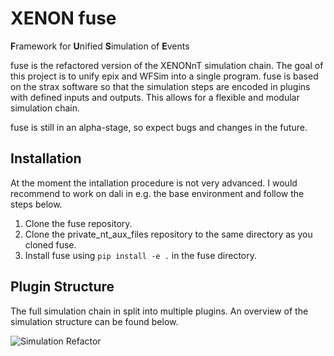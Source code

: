 # XENON fuse 

**F**ramework for **U**nified **S**imulation of **E**vents

fuse is the refactored version of the XENONnT simulation chain. The goal of this project is to unify epix and WFSim into a single program. fuse is based on the strax software so that the simulation steps are encoded in plugins with defined inputs and outputs. This allows for a flexible and modular simulation chain.

fuse is still in an alpha-stage, so expect bugs and changes in the future.

## Installation

At the moment the intallation procedure is not very advanced. I would recommend to work on dali in e.g. the base environment and follow the steps below.

1. Clone the fuse repository.
2. Clone the private_nt_aux_files repository to the same directory as you cloned fuse.
2. Install fuse using `pip install -e .` in the fuse directory.


## Plugin Structure

The full simulation chain in split into multiple plugins. An overview of the simulation structure can be found below.

![Simulation Refactor](https://github.com/XENONnT/fuse/assets/27280678/fe05c35a-f341-4430-baf5-e1081f06db89)
